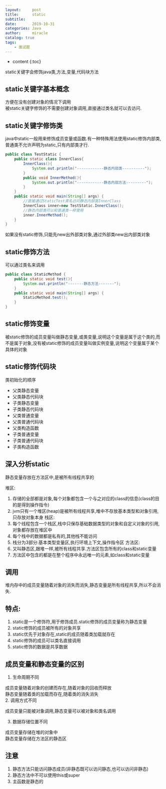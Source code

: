 ```yaml
---
layout:     post
title:      static
subtitle:   
date:       2019-10-31
categories: Java
author:     miracle
catalog: true
tags:
    - 面试题
---
```


* content
{:toc}

static关键字会修饰java类,方法,变量,代码块方法

## static关键字基本概念

方便在没有创建对象的情况下调用  
被static关键字修饰的不需要创建对象调用,直接通过类名就可以去访问.

## static关键字修饰类

java中static一般用来修饰成员变量或函数.有一种特殊用法使用static修饰内部类,普通类不允许声明为static,只有内部类才行.

```java
public class TestStatic {
	public static class InnerClass{
		InnerClass(){
			System.out.println("------------静态内部类----------");
		}
		public void InnerMethod(){
			System.out.println("------------静态内部方法---------");
		}
	}
	public static void main(String[] args) {
		//直接通过StaticTest类名访问静态内部类InnerClass
		InnerClass inner=new TestStatic.InnerClass();
		//静态内部类可以和普通类一样使用
		inner.InnerMethod();
	}
}
```

如果没有static修饰,只能先new出外部类对象,通过外部类new出内部类对象

## static修饰方法

可以通过类名来调用

```java
public class StaticMethod {
	public static void test(){
		System.out.println("-------静态方法-------");
	}
	public static void main(String[] args) {
		StaticMethod.test();
	}
}
```

## static修饰变量

被static修饰的成员变量叫做静态变量,或类变量,说明这个变量是属于这个类的,而不是属于对象,没有被static修饰的成员变量叫做实例变量,说明这个变量属于某个具体的对象

## static修饰代码块

类初始化的顺序

* 父类静态变量
* 父类静态代码块
* 子类静态变量
* 子类静态代码块
* 父类普通变量
* 父类普通代码块
* 父类构造函数
* 子类普通变量
* 子类普通代码块
* 子类构造函数

## 深入分析static

静态变量存放在方法区中,是被所有线程共享的  

堆区:
1. 存储的全部都是对象,每个对象都包含一个与之对应的class的信息(class的目的是得到操作指令)
2. jvm只有一个堆区(heap)是被所有线程共享,堆中不存放基本类型和对象引用,只存放对象本身
栈区:
1. 每个线程包含一个栈区,栈中只保存基础数据类型的对象和自定义对象的引用,对象都存放在堆区中
2. 每个栈中的数据都是私有的,其他栈不能访问
3. 栈分为3部分:基本类型变量区,执行环境上下文,操作指令区
方法区:
1. 又叫静态区,跟堆一样,被所有线程共享.方法区包含所有的class和static变量
2. 方法区中包含的都是在整个程序中永远唯一的元素,如class和static变量

## 调用

堆内存中的成员变量随着对象的消失而消失,静态变量是所有线程共享,所以不会消失.

## 特点:

1. static是一个修饰符,用于修饰成员.static修饰的成员变量称为静态变量
2. static修饰的成员被所有的对象共享
3. static优先于对象存在,static的成员随着类加载就存在
4. static修饰的成员可以类名直接调用
5. static修饰的数据是共享数据

## 成员变量和静态变量的区别

1. 生命周期不同

成员变量随着对象的创建而存在,随着对象的回收而释放  
静态变量随着类的加载而存在,随着类的消失消失  
2. 调用方式不同

成员变量只能被对象调用,静态变量可以被对象和类名调用

3. 数据存储位置不同

成员变量存储在堆的对象中  
静态变量存储在方法区的静态区

## 注意

1. 静态方法只能访问静态成员(非静态既可以访问静态,也可以访问非静态)
2. 静态方法中不可以使用this或super
3. 主函数是静态的
